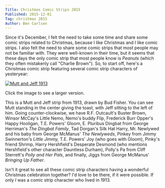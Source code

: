 ```yaml
---
Title: Christmas Comic Strips 2015
Published: 2015-12-01
Tag: christmas 2015
Author: Ben Carlsen
---
```

Since it's December, I felt the need to take some time and share some comic strips related to Christmas, because I like Christmas and I like comic strips. I also felt the need to share some comic strips that most people may not be familiar with. They were well-known in their time, but it seems that these days the only comic strip that most people know is *Peanuts* (which they often mistakenly call "Charlie Brown"). So, to start off, here's a Christmas comic strip featuring several comic strip characters of yesteryear:

[![Mutt and Jeff 1913](http://blog.arkholt.com/media/decstrips2015/01-1913MuttJeff.jpg)](http://blog.arkholt.com/media/decstrips2015/01-1913MuttJeff.jpg)

Click the image to see a larger version.

This is a Mutt and Jeff strip from 1913, drawn by Bud Fisher. You can see Mutt standing in the center giving the toast, with Jeff sitting to the left of him. Going counter-clockwise, we have R.F. Outcault's Buster Brown, Winsor McCay's Little Nemo, Nemo's buddy Flip, Frederick Burr Opper's Happy Hooligan, T.E. Powers' Gloom, E. Pluribus Dingbat from George Herriman's *The Dingbat Family*, Tad Dorgan's Silk Hat Harry, Mr. Newlywed and his baby from George McManus' *The Newlyweds*, Pinkey from Jimmy Swinnerton's *Little Jimmy,* T.E. Powers' Joy (who goes with Gloom), Pinky's friend Shrimp, Harry Hershfield's Desperate Desmond (who mentions Hershfield's other character Dauntless Durham), Polly's Pa from Cliff Sterrett's *Polly and Her Pals*, and finally, Jiggs from George McManus' *Bringing Up Father*.

Isn't it great to see all these comic strip characters having a wonderful Christmas celebration together? I'd love to be there, if it were possible. If only *I* was a comic strip character who lived in 1913.
